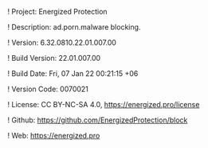! Project: Energized Protection

! Description: ad.porn.malware blocking.

! Version: 6.32.0810.22.01.007.00

! Build Version: 22.01.007.00

! Build Date: Fri, 07 Jan 22 00:21:15 +06

! Version Code: 0070021

! License: CC BY-NC-SA 4.0, https://energized.pro/license

! Github: https://github.com/EnergizedProtection/block

! Web: https://energized.pro

